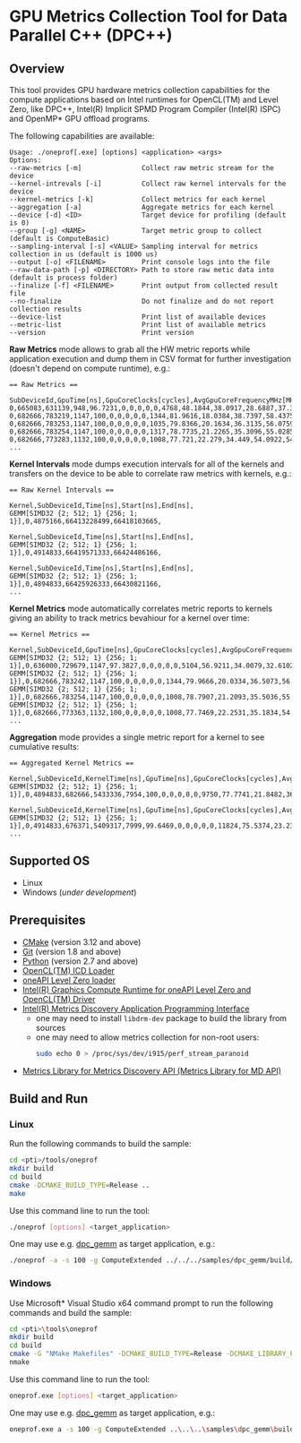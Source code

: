 # GPU Metrics Collection Tool for Data Parallel C++ (DPC++)
## Overview
This tool provides GPU hardware metrics collection capabilities for the compute applications based on Intel runtimes for OpenCL(TM) and Level Zero, like DPC++, Intel(R) Implicit SPMD Program Compiler (Intel(R) ISPC) and OpenMP* GPU offload programs.

The following capabilities are available:
```
Usage: ./oneprof[.exe] [options] <application> <args>
Options:
--raw-metrics [-m]               Collect raw metric stream for the device
--kernel-intrevals [-i]          Collect raw kernel intervals for the device
--kernel-metrics [-k]            Collect metrics for each kernel
--aggregation [-a]               Aggregate metrics for each kernel
--device [-d] <ID>               Target device for profiling (default is 0)
--group [-g] <NAME>              Target metric group to collect (default is ComputeBasic)
--sampling-interval [-s] <VALUE> Sampling interval for metrics collection in us (default is 1000 us)
--output [-o] <FILENAME>         Print console logs into the file
--raw-data-path [-p] <DIRECTORY> Path to store raw metic data into (default is process folder)
--finalize [-f] <FILENAME>       Print output from collected result file
--no-finalize                    Do not finalize and do not report collection results
--device-list                    Print list of available devices
--metric-list                    Print list of available metrics
--version                        Print version
```

**Raw Metrics** mode allows to grab all the HW metric reports while application execution and dump them in CSV format for further investigation (doesn't depend on compute runtime), e.g.:
```
== Raw Metrics ==

SubDeviceId,GpuTime[ns],GpuCoreClocks[cycles],AvgGpuCoreFrequencyMHz[MHz],GpuBusy[%],VsThreads[threads],HsThreads[threads],DsThreads[threads],GsThreads[threads],PsThreads[threads],CsThreads[threads],EuActive[%],EuStall[%],EuFpuBothActive[%],Fpu0Active[%],Fpu1Active[%],EuAvgIpcRate[number],EuSendActive[%],EuThreadOccupancy[%],RasterizedPixels[pixels],HiDepthTestFails[pixels],EarlyDepthTestFails[pixels],SamplesKilledInPs[pixels],PixelsFailingPostPsTests[pixels],SamplesWritten[pixels],SamplesBlended[pixels],SamplerTexels[texels],SamplerTexelMisses[texels],SlmBytesRead[bytes],SlmBytesWritten[bytes],ShaderMemoryAccesses[messages],ShaderAtomics[messages],L3ShaderThroughput[bytes],ShaderBarriers[messages],TypedBytesRead[bytes],TypedBytesWritten[bytes],UntypedBytesRead[bytes],UntypedBytesWritten[bytes],GtiReadThroughput[bytes],GtiWriteThroughput[bytes],QueryBeginTime[ns],CoreFrequencyMHz[MHz],EuSliceFrequencyMHz[MHz],ReportReason,ContextId,StreamMarker,
0,665083,631139,948,96.7231,0,0,0,0,0,4768,48.1844,38.0917,28.6887,37.3213,37.2607,1.62512,8.75791,82.9885,0,0,0,0,0,0,0,0,0,0,0,1372563,0,87844032,0,0,0,85624064,2114560,6231488,2143424,66413568000,1149,1149,1,32,1179654540,
0,682666,783219,1147,100,0,0,0,0,0,1344,81.9616,18.0384,38.7397,58.4375,58.7402,1.49389,13.3814,99.8482,0,0,0,0,0,0,0,0,0,0,0,2511983,0,160766912,0,0,0,160627072,172032,3802560,129280,66414250666,1149,1149,1,32,1179654540,
0,682666,783253,1147,100,0,0,0,0,0,1035,79.8366,20.1634,36.3135,56.0759,56.3012,1.47741,12.8364,99.8778,0,0,0,0,0,0,0,0,0,0,0,2410378,0,154264192,0,0,0,154127104,134528,3567168,172096,66414933333,1149,1149,1,32,1179654540,
0,682666,783254,1147,100,0,0,0,0,0,1317,78.7735,21.2265,35.3096,55.0285,55.194,1.47134,12.5856,99.8278,0,0,0,0,0,0,0,0,0,0,0,2362583,0,151205312,0,0,0,151031168,166528,3526336,129472,66415616000,1149,1149,1,32,1179654540,
0,682666,773283,1132,100,0,0,0,0,0,1008,77.721,22.279,34.449,54.0922,54.2257,1.46635,12.3713,99.876,0,0,0,0,0,0,0,0,0,0,0,2293428,0,146779392,0,0,0,146652416,129024,3415872,172480,66416298666,1149,1149,1,32,1179654540,
...
```

**Kernel Intervals** mode dumps execution intervals for all of the kernels and transfers on the device to be able to correlate raw metrics with kernels, e.g.:
```
== Raw Kernel Intervals ==

Kernel,SubDeviceId,Time[ns],Start[ns],End[ns],
GEMM[SIMD32 {2; 512; 1} {256; 1; 1}],0,4875166,66413228499,66418103665,

Kernel,SubDeviceId,Time[ns],Start[ns],End[ns],
GEMM[SIMD32 {2; 512; 1} {256; 1; 1}],0,4914833,66419571333,66424486166,

Kernel,SubDeviceId,Time[ns],Start[ns],End[ns],
GEMM[SIMD32 {2; 512; 1} {256; 1; 1}],0,4894833,66425926333,66430821166,
...
```

**Kernel Metrics** mode automatically correlates metric reports to kernels giving an ability to track metrics bevahiour for a kernel over time:
```
== Kernel Metrics ==

Kernel,SubDeviceId,GpuTime[ns],GpuCoreClocks[cycles],AvgGpuCoreFrequencyMHz[MHz],GpuBusy[%],VsThreads[threads],HsThreads[threads],DsThreads[threads],GsThreads[threads],PsThreads[threads],CsThreads[threads],EuActive[%],EuStall[%],EuFpuBothActive[%],Fpu0Active[%],Fpu1Active[%],EuAvgIpcRate[number],EuSendActive[%],EuThreadOccupancy[%],RasterizedPixels[pixels],HiDepthTestFails[pixels],EarlyDepthTestFails[pixels],SamplesKilledInPs[pixels],PixelsFailingPostPsTests[pixels],SamplesWritten[pixels],SamplesBlended[pixels],SamplerTexels[texels],SamplerTexelMisses[texels],SlmBytesRead[bytes],SlmBytesWritten[bytes],ShaderMemoryAccesses[messages],ShaderAtomics[messages],L3ShaderThroughput[bytes],ShaderBarriers[messages],TypedBytesRead[bytes],TypedBytesWritten[bytes],UntypedBytesRead[bytes],UntypedBytesWritten[bytes],GtiReadThroughput[bytes],GtiWriteThroughput[bytes],QueryBeginTime[ns],CoreFrequencyMHz[MHz],EuSliceFrequencyMHz[MHz],ReportReason,ContextId,StreamMarker,
GEMM[SIMD32 {2; 512; 1} {256; 1; 1}],0,636000,729679,1147,97.3827,0,0,0,0,0,5104,56.9211,34.0079,32.6102,43.4698,43.4986,1.59991,10.139,88.376,0,0,0,0,0,0,0,0,0,0,0,1820732,0,116526848,0,0,0,114358784,2182144,6848832,2142592,66432682666,1149,1149,1,32,1179654540,
GEMM[SIMD32 {2; 512; 1} {256; 1; 1}],0,682666,783242,1147,100,0,0,0,0,0,1344,79.9666,20.0334,36.5073,56.2568,56.4681,1.47899,12.8727,99.8256,0,0,0,0,0,0,0,0,0,0,0,2416416,0,154650624,0,0,0,154475648,172032,3639680,172224,66433365333,1149,1149,1,32,1179654540,
GEMM[SIMD32 {2; 512; 1} {256; 1; 1}],0,682666,783254,1147,100,0,0,0,0,0,1008,78.7907,21.2093,35.5036,55.0709,55.3467,1.47392,12.6116,99.8635,0,0,0,0,0,0,0,0,0,0,0,2368212,0,151565568,0,0,0,151426304,129024,3530112,129344,66434048000,1149,1149,1,32,1179654540,
GEMM[SIMD32 {2; 512; 1} {256; 1; 1}],0,682666,773363,1132,100,0,0,0,0,0,1008,77.7469,22.2531,35.1834,54.3703,54.6638,1.47641,12.4527,99.8311,0,0,0,0,0,0,0,0,0,0,0,2308793,0,147762752,0,0,0,147626496,129024,3429376,172544,66434730666,1149,1149,1,32,1179654540,
...
```

**Aggregation** mode provides a single metric report for a kernel to see cumulative results:
```
== Aggregated Kernel Metrics ==

Kernel,SubDeviceId,KernelTime[ns],GpuTime[ns],GpuCoreClocks[cycles],AvgGpuCoreFrequencyMHz[MHz],GpuBusy[%],VsThreads[threads],HsThreads[threads],DsThreads[threads],GsThreads[threads],PsThreads[threads],CsThreads[threads],EuActive[%],EuStall[%],EuFpuBothActive[%],Fpu0Active[%],Fpu1Active[%],EuAvgIpcRate[number],EuSendActive[%],EuThreadOccupancy[%],RasterizedPixels[pixels],HiDepthTestFails[pixels],EarlyDepthTestFails[pixels],SamplesKilledInPs[pixels],PixelsFailingPostPsTests[pixels],SamplesWritten[pixels],SamplesBlended[pixels],SamplerTexels[texels],SamplerTexelMisses[texels],SlmBytesRead[bytes],SlmBytesWritten[bytes],ShaderMemoryAccesses[messages],ShaderAtomics[messages],L3ShaderThroughput[bytes],ShaderBarriers[messages],TypedBytesRead[bytes],TypedBytesWritten[bytes],UntypedBytesRead[bytes],UntypedBytesWritten[bytes],GtiReadThroughput[bytes],GtiWriteThroughput[bytes],QueryBeginTime[ns],CoreFrequencyMHz[MHz],EuSliceFrequencyMHz[MHz],ReportReason,ContextId,StreamMarker,
GEMM[SIMD32 {2; 512; 1} {256; 1; 1}],0,4894833,682666,5433336,7954,100,0,0,0,0,0,9750,77.7741,21.8482,36.3855,55.1099,55.3827,1.49191,12.6323,99.3342,0,0,0,0,0,0,0,0,0,0,0,16472733,0,1054254912,0,0,0,1052214784,2006528,26288832,2037632,66426538666,1149,1149,1,32,1179654540,

Kernel,SubDeviceId,KernelTime[ns],GpuTime[ns],GpuCoreClocks[cycles],AvgGpuCoreFrequencyMHz[MHz],GpuBusy[%],VsThreads[threads],HsThreads[threads],DsThreads[threads],GsThreads[threads],PsThreads[threads],CsThreads[threads],EuActive[%],EuStall[%],EuFpuBothActive[%],Fpu0Active[%],Fpu1Active[%],EuAvgIpcRate[number],EuSendActive[%],EuThreadOccupancy[%],RasterizedPixels[pixels],HiDepthTestFails[pixels],EarlyDepthTestFails[pixels],SamplesKilledInPs[pixels],PixelsFailingPostPsTests[pixels],SamplesWritten[pixels],SamplesBlended[pixels],SamplerTexels[texels],SamplerTexelMisses[texels],SlmBytesRead[bytes],SlmBytesWritten[bytes],ShaderMemoryAccesses[messages],ShaderAtomics[messages],L3ShaderThroughput[bytes],ShaderBarriers[messages],TypedBytesRead[bytes],TypedBytesWritten[bytes],UntypedBytesRead[bytes],UntypedBytesWritten[bytes],GtiReadThroughput[bytes],GtiWriteThroughput[bytes],QueryBeginTime[ns],CoreFrequencyMHz[MHz],EuSliceFrequencyMHz[MHz],ReportReason,ContextId,StreamMarker,
GEMM[SIMD32 {2; 512; 1} {256; 1; 1}],0,4914833,676371,5409317,7999,99.6469,0,0,0,0,0,11824,75.5374,23.2388,34.8788,53.2544,53.463,1.48967,12.2158,98.2753,0,0,0,0,0,0,0,0,0,0,0,15887331,0,1016789184,0,0,0,1013739776,3042304,27809920,3047808,66432682666,1149,1149,1,32,1179654540,
...
```

## Supported OS
- Linux
- Windows (*under development*)

## Prerequisites
- [CMake](https://cmake.org/) (version 3.12 and above)
- [Git](https://git-scm.com/) (version 1.8 and above)
- [Python](https://www.python.org/) (version 2.7 and above)
- [OpenCL(TM) ICD Loader](https://github.com/KhronosGroup/OpenCL-ICD-Loader)
- [oneAPI Level Zero loader](https://github.com/oneapi-src/level-zero)
- [Intel(R) Graphics Compute Runtime for oneAPI Level Zero and OpenCL(TM) Driver](https://github.com/intel/compute-runtime)
- [Intel(R) Metrics Discovery Application Programming Interface](https://github.com/intel/metrics-discovery)
    - one may need to install `libdrm-dev` package to build the library from sources
    - one may need to allow metrics collection for non-root users:
        ```sh
        sudo echo 0 > /proc/sys/dev/i915/perf_stream_paranoid
        ```
- [Metrics Library for Metrics Discovery API (Metrics Library for MD API)](https://github.com/intel/metrics-library)

## Build and Run
### Linux
Run the following commands to build the sample:
```sh
cd <pti>/tools/oneprof
mkdir build
cd build
cmake -DCMAKE_BUILD_TYPE=Release ..
make
```
Use this command line to run the tool:
```sh
./oneprof [options] <target_application>
```
One may use e.g. [dpc_gemm](../../samples/dpc_gemm) as target application, e.g.:
```sh
./oneprof -a -s 100 -g ComputeExtended ../../../samples/dpc_gemm/build/dpc_gemm
```
### Windows
Use Microsoft* Visual Studio x64 command prompt to run the following commands and build the sample:
```sh
cd <pti>\tools\oneprof
mkdir build
cd build
cmake -G "NMake Makefiles" -DCMAKE_BUILD_TYPE=Release -DCMAKE_LIBRARY_PATH=<opencl_icd_lib_path> ..
nmake
```
Use this command line to run the tool:
```sh
oneprof.exe [options] <target_application>
```
One may use e.g. [dpc_gemm](../../samples/dpc_gemm) as target application, e.g.:
```sh
oneprof.exe a -s 100 -g ComputeExtended ..\..\..\samples\dpc_gemm\build\dpc_gemm.exe
```